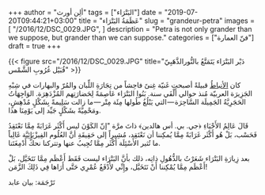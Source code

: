 +++
author = "ألِن أورث"
tags = ["البَتْرَاء"]
date = "2019-07-20T09:44:21+03:00"
title = "عَظَمَةُ البَتْرَاء"
slug = "grandeur-petra"
images = [
  "/2016/12/DSC_0029.JPG",
]
description = "Petra is not only grander than we suppose, but grander than we can suppose."
categories = ["فنّ العمارة"]
draft = true
+++

{{< figure src="/2016/12/DSC_0029.JPG" title="دَيْر البَتْرَاء  يَتَمَتَّعُ بالنُّورالذَّهَبِيّ قُبَيْل غُرُوبِ الشَّمْس" >}}

كان [الأنباطُ](https://ar.wikipedia.org/wiki/%D8%A7%D9%84%D8%A3%D9%86%D8%A8%D8%A7%D8%B7_(%D8%B4%D8%B9%D8%A8)) قبيلةً أصبحت غَنيّة غِنىً فاحِشاً من تِجَارَةِ اللِّبان والمُرّ والبهارات في شِبْهِ الجَزِيرَة العربيّة مُنذ حوالي أَلْفَي سنة. بَنُوا البَتْرَاء عَاصِمَةً لِحَضارَتِهم المُزْدَهِرَة. الوَاجِهَاتُ الحَجَرِيَّةُ الجَمِيلَة السَّاحِرَة — التي يَبْلُغُ طُولها مِئَة مِتْر — ما زالت سَلِيمةً بِشَكْلٍ مُدْهِشٍ، ومَحْمِيَّةً بشَكْلٍ جَيِّد إلى يَوْمِنَا هذا.

<!--more-->

قَالَ عَالِمُ الأَحْيَاءِ ﴿جي. بي. أس هالدين﴾ ذاتَ مرَّة "إنّ الكَوْنَ ليس أَكْثَر غَرَابَةً مِمَّا نَعْتَقِدُ فَحَسْب، بَلْ هُو أَكْثَر غَرَابَةً مِمَّا يُمكِننا أن نَعْتَقِد، مُشِيراً إلى حَقِيقَةِ أنَّ العُلُوم الفِيزْيَائِيَّة غَالِباً ما تُثير الأَسْئِلَة أَكْثَر مِمَّا تُجِيبُ عنها وتتركنا نحكُّ أَدْمِغَتَنا.

بعد زِيارَةِ البَتْرَاء شَعَرْتُ بالذُّهُولِ ذاتِه، ذلك بأنَّ البَتْرَاء ليست فَقَط أَعْظَم مِمَّا نَتَخَيَّل، بَلْ أَعْظَم مِمَّا يُمْكِننا أَنْ نَتَخَيَّل، وإِنِّي لأَدْفَعُ عُمْرِي حَتَّى أَرَاها فِي ذَلِكَ الزَّمَن!

تَرْجَمَة: بيان عابد
